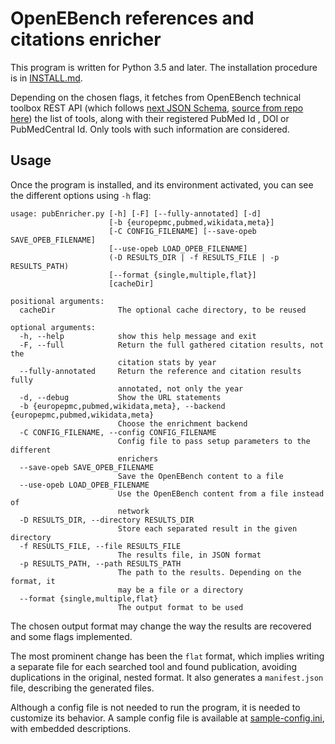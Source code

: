# OpenEBench references and citations enricher

This program is written for Python 3.5 and later. The installation procedure is in [INSTALL.md](INSTALL.md).

Depending on the chosen flags, it fetches from OpenEBench technical toolbox REST API (which follows [next JSON Schema](https://openebench.bsc.es/monitor/tool/tool.json), [source from repo here](https://github.com/inab/elixibilitas/blob/master/java/elixibilitas-rest/src/main/resources/META-INF/resources/tool.json)) the list of tools, along with their registered PubMed Id , DOI or PubMedCentral Id. Only tools with such information are considered.

## Usage
Once the program is installed, and its environment activated, you can see the different options using `-h` flag:

```
usage: pubEnricher.py [-h] [-F] [--fully-annotated] [-d]
                      [-b {europepmc,pubmed,wikidata,meta}]
                      [-C CONFIG_FILENAME] [--save-opeb SAVE_OPEB_FILENAME]
                      [--use-opeb LOAD_OPEB_FILENAME]
                      (-D RESULTS_DIR | -f RESULTS_FILE | -p RESULTS_PATH)
                      [--format {single,multiple,flat}]
                      [cacheDir]

positional arguments:
  cacheDir              The optional cache directory, to be reused

optional arguments:
  -h, --help            show this help message and exit
  -F, --full            Return the full gathered citation results, not the
                        citation stats by year
  --fully-annotated     Return the reference and citation results fully
                        annotated, not only the year
  -d, --debug           Show the URL statements
  -b {europepmc,pubmed,wikidata,meta}, --backend {europepmc,pubmed,wikidata,meta}
                        Choose the enrichment backend
  -C CONFIG_FILENAME, --config CONFIG_FILENAME
                        Config file to pass setup parameters to the different
                        enrichers
  --save-opeb SAVE_OPEB_FILENAME
                        Save the OpenEBench content to a file
  --use-opeb LOAD_OPEB_FILENAME
                        Use the OpenEBench content from a file instead of
                        network
  -D RESULTS_DIR, --directory RESULTS_DIR
                        Store each separated result in the given directory
  -f RESULTS_FILE, --file RESULTS_FILE
                        The results file, in JSON format
  -p RESULTS_PATH, --path RESULTS_PATH
                        The path to the results. Depending on the format, it
                        may be a file or a directory
  --format {single,multiple,flat}
                        The output format to be used
```

The chosen output format may change the way the results are recovered and some flags implemented.

The most prominent change has been the `flat` format, which implies writing a separate file for each searched tool and found publication, avoiding duplications in the original, nested format. It also generates a `manifest.json` file, describing the generated files.

Although a config file is not needed to run the program, it is needed to customize its behavior. A sample config file is available at [sample-config.ini](sample-config.ini), with embedded descriptions.

